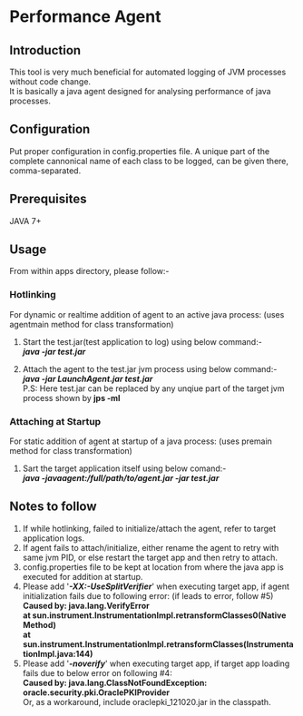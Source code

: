 # Performance Agent

## Introduction 

This tool is very much beneficial for automated logging of JVM processes without code change.</br>
It is basically a java agent designed for analysing performance of java processes.

## Configuration
Put proper configuration in config.properties file. A unique part of the complete cannonical name of each class to be logged, can be given there, comma-separated.

## Prerequisites
JAVA 7+

## Usage

From within apps directory, please follow:- </br>
### Hotlinking

For dynamic or realtime addition of agent to an active java process: (uses agentmain method for class transformation)
1. Start the test.jar(test application to log) using below command:- </br>
	***java -jar test.jar***
	
2. Attach the agent to the test.jar jvm process using below command:- </br>
	***java -jar LaunchAgent.jar test.jar*** </br>
P.S: Here test.jar can be replaced by any unqiue part of the target jvm process shown by **jps -ml**
	
### Attaching at Startup

For static addition of agent at startup of a java process: (uses premain method for class transformation)
1. Sart the target application itself using below comand:- </br>
	***java -javaagent:/full/path/to/agent.jar -jar test.jar*** </br>
  
## Notes to follow

1. If while hotlinking, failed to initialize/attach the agent, refer to target application logs.
2. If agent fails to attach/initialize, either rename the agent to retry with same jvm PID, or else restart the target app and then retry to attach.
3. config.properties file to be kept at location from where the java app is executed for addition at startup.
4. Please add '***-XX:-UseSplitVerifier***' when executing target app, if agent initialization fails due to following error: (if leads to error, follow #5) </br>
  **Caused by: java.lang.VerifyError </br>
at sun.instrument.InstrumentationImpl.retransformClasses0(Native Method) </br>
at sun.instrument.InstrumentationImpl.retransformClasses(InstrumentationImpl.java:144)** </br>
5. Please add '***-noverify***' when executing target app, if target app loading fails due to below error on following #4: </br>
	**Caused by: java.lang.ClassNotFoundException: oracle.security.pki.OraclePKIProvider** </br>
Or, as a workaround, include oraclepki_121020.jar in the classpath.
